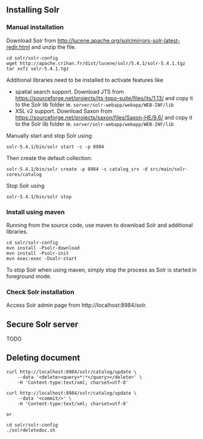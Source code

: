 ## Installing Solr

### Manual installation

Download Solr from http://lucene.apache.org/solr/mirrors-solr-latest-redir.html
and unzip the file.

```
cd solr/solr-config
wget http://apache.crihan.fr/dist/lucene/solr/5.4.1/solr-5.4.1.tgz
tar xvfz solr-5.4.1.tgz
```

Additional libraries need to be installed to activate features like
* spatial search support. Download JTS from https://sourceforge.net/projects/jts-topo-suite/files/jts/1.13/
  and copy it to the Solr lib folder ie. ``server/solr-webapp/webapp/WEB-INF/lib``
* XSL v2 support. Download Saxon from https://sourceforge.net/projects/saxon/files/Saxon-HE/9.6/
  and copy it to the Solr lib folder ie. ``server/solr-webapp/webapp/WEB-INF/lib``


Manually start and stop Solr using:

```
solr-5.4.1/bin/solr start -c -p 8984
```

Then create the default collection:

```
solr-5.4.1/bin/solr create -p 8984 -c catalog_srv -d src/main/solr-cores/catalog
```

Stop Solr using

```
solr-5.4.1/bin/solr stop
```


### Install using maven

Running from the source code, use maven to download Solr and additional libraries.
```
cd solr/solr-config
mvn install -Psolr-download
mvn install -Psolr-init
mvn exec:exec -Dsolr-start
```

To stop Solr when using maven, simply stop the process as Solr is started in
foreground mode.


### Check Solr installation

Access Solr admin page from http://localhost:8984/solr.


## Secure Solr server

TODO

## Deleting document

```
curl http://localhost:8984/solr/catalog/update \
    --data '<delete><query>*:*</query></delete>' \
    -H 'Content-type:text/xml; charset=utf-8'
    
curl http://localhost:8984/solr/catalog/update \
    --data '<commit/>' \
    -H 'Content-type:text/xml; charset=utf-8'

or

cd solr/solr-config
./solrdeletedoc.sh
```
